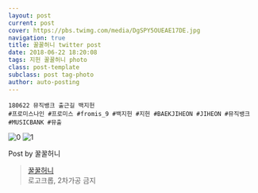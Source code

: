 ```yaml
---
layout: post
current: post
cover: https://pbs.twimg.com/media/DgSPY5OUEAE17DE.jpg
navigation: true
title: 꿀꿀허니 twitter post
date: 2018-06-22 18:20:08
tags: 지헌 꿀꿀허니 photo
class: post-template
subclass: post tag-photo
author: auto-posting
---
```


```  
180622 뮤직뱅크 출근길 백지헌  
#프로미스나인 #프로미스 #fromis_9 #백지헌 #지헌 #BAEKJIHEON #JIHEON #뮤직뱅크 #MUSICBANK #뮤출  

```

![0](https://pbs.twimg.com/media/DgSPYHiUEAAeqRY.jpg)
![1](https://pbs.twimg.com/media/DgSPY5OUEAE17DE.jpg)


Post by 꿀꿀허니

> [꿀꿀허니](https://twitter.com/kkhoney0417)  
  로고크롭, 2차가공 금지